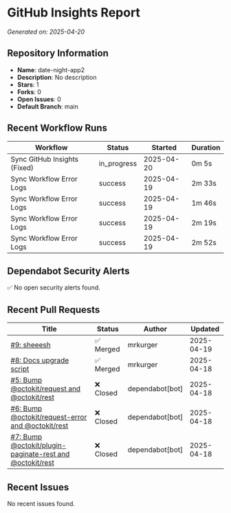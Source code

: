 # GitHub Insights Report

*Generated on: 2025-04-20*

## Repository Information

- **Name**: date-night-app2
- **Description**: No description
- **Stars**: 1
- **Forks**: 0
- **Open Issues**: 0
- **Default Branch**: main

## Recent Workflow Runs

| Workflow | Status | Started | Duration |
|----------|--------|---------|----------|
| Sync GitHub Insights (Fixed) | in_progress | 2025-04-20 | 0m 5s |
| Sync Workflow Error Logs | success | 2025-04-19 | 2m 33s |
| Sync Workflow Error Logs | success | 2025-04-19 | 1m 46s |
| Sync Workflow Error Logs | success | 2025-04-19 | 2m 19s |
| Sync Workflow Error Logs | success | 2025-04-19 | 2m 52s |

## Dependabot Security Alerts

✅ No open security alerts found.

## Recent Pull Requests

| Title | Status | Author | Updated |
|-------|--------|--------|--------|
| [#9: sheeesh](https://github.com/mrkurger/date-night-app2/pull/9) | ✅ Merged | mrkurger | 2025-04-19 |
| [#8: Docs upgrade script](https://github.com/mrkurger/date-night-app2/pull/8) | ✅ Merged | mrkurger | 2025-04-18 |
| [#5: Bump @octokit/request and @octokit/rest](https://github.com/mrkurger/date-night-app2/pull/5) | ❌ Closed | dependabot[bot] | 2025-04-18 |
| [#6: Bump @octokit/request-error and @octokit/rest](https://github.com/mrkurger/date-night-app2/pull/6) | ❌ Closed | dependabot[bot] | 2025-04-18 |
| [#7: Bump @octokit/plugin-paginate-rest and @octokit/rest](https://github.com/mrkurger/date-night-app2/pull/7) | ❌ Closed | dependabot[bot] | 2025-04-18 |

## Recent Issues

No recent issues found.

